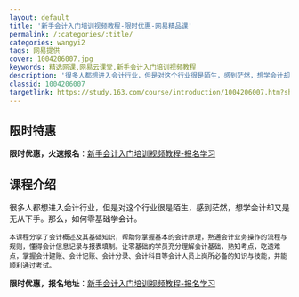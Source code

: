 ```yaml
---
layout: default
title: '新手会计入门培训视频教程-限时优惠-网易精品课'
permalink: /:categories/:title/
categories: wangyi2
tags: 网易提供
cover: 1004206007.jpg
keywords: 精选网课,网易云课堂,新手会计入门培训视频教程
description: '很多人都想进入会计行业，但是对这个行业很是陌生，感到茫然，想学会计却又是无从下手。那么，如何零基础学会计。本课程分享了会'
classid: 1004206007
targetlink: https://study.163.com/course/introduction/1004206007.htm?share=1&shareId=1025206652&utm_campaign=share&utm_medium=iphoneShare&utm_source=&utm_u=1025206652
---
```


## 限时特惠

**限时优惠，火速报名**：[新手会计入门培训视频教程-报名学习](https://study.163.com/course/introduction/1004206007.htm?share=1&shareId=1025206652&utm_campaign=share&utm_medium=iphoneShare&utm_source=&utm_u=1025206652)

## 课程介绍

很多人都想进入会计行业，但是对这个行业很是陌生，感到茫然，想学会计却又是无从下手。那么，如何零基础学会计。



    本课程分享了会计概述及其基础知识，帮助你掌握基本的会计原理，熟通会计业务操作的流程与规则，懂得会计信息记录与报表填制。让零基础的学员充分理解会计基础，熟知考点，吃透难点，掌握会计建账、会计记账、会计分录、会计科目等会计人员上岗所必备的知识与技能，并能顺利通过考试。

**限时优惠，报名地址**：[新手会计入门培训视频教程-报名学习](https://study.163.com/course/introduction/1004206007.htm?share=1&shareId=1025206652&utm_campaign=share&utm_medium=iphoneShare&utm_source=&utm_u=1025206652)

